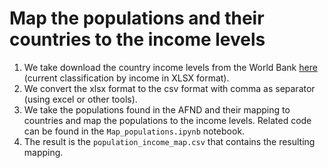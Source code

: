 # Map the populations and their countries to the income levels

1. We take download the country income levels from the World Bank [here](https://datahelpdesk.worldbank.org/knowledgebase/articles/906519-world-bank-country-and-lending-groups) (current classification by income in XLSX format).
2. We convert the xlsx format to the csv format with comma as separator (using excel or other tools).
3. We take the populations found in the AFND and their mapping to countries and map the populations to the income levels. Related code can be found in the `Map_populations.ipynb` notebook. 
4. The result is the `population_income_map.csv` that contains the resulting mapping.